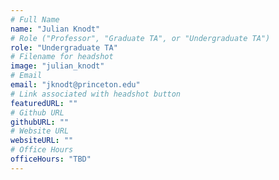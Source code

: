 ```yaml
---
# Full Name
name: "Julian Knodt"
# Role ("Professor", "Graduate TA", or "Undergraduate TA")
role: "Undergraduate TA"
# Filename for headshot
image: "julian_knodt"
# Email
email: "jknodt@princeton.edu"
# Link associated with headshot button
featuredURL: ""
# Github URL
githubURL: ""
# Website URL
websiteURL: ""
# Office Hours
officeHours: "TBD"
---
```

